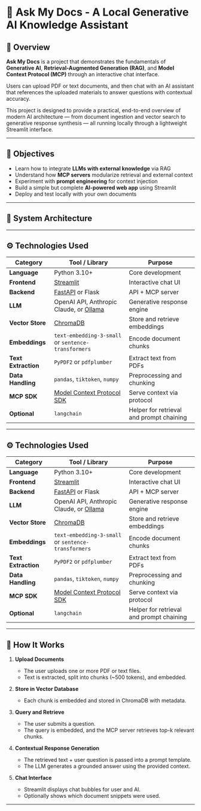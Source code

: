 # 🧠 Ask My Docs - A Local Generative AI Knowledge Assistant

## 📘 Overview

**Ask My Docs** is a project that demonstrates the fundamentals of **Generative AI**, **Retrieval-Augmented Generation (RAG)**, and **Model Context Protocol (MCP)** through an interactive chat interface.  

Users can upload PDF or text documents, and then chat with an AI assistant that references the uploaded materials to answer questions with contextual accuracy.  

This project is designed to provide a practical, end-to-end overview of modern AI architecture — from document ingestion and vector search to generative response synthesis — all running locally through a lightweight Streamlit interface.

---

## 🎯 Objectives

- Learn how to integrate **LLMs with external knowledge** via RAG  
- Understand how **MCP servers** modularize retrieval and external context  
- Experiment with **prompt engineering** for context injection  
- Build a simple but complete **AI-powered web app** using Streamlit  
- Deploy and test locally with your own documents

---

## 🧩 System Architecture


---

## ⚙️ Technologies Used

| Category | Tool / Library | Purpose |
|-----------|----------------|----------|
| **Language** | Python 3.10+ | Core development |
| **Frontend** | [Streamlit](https://streamlit.io/) | Interactive chat UI |
| **Backend** | [FastAPI](https://fastapi.tiangolo.com/) or Flask | API + MCP server |
| **LLM** | OpenAI API, Anthropic Claude, or [Ollama](https://ollama.ai/) | Generative response engine |
| **Vector Store** | [ChromaDB](https://www.trychroma.com/) | Store and retrieve embeddings |
| **Embeddings** | `text-embedding-3-small` or `sentence-transformers` | Encode document chunks |
| **Text Extraction** | `PyPDF2` or `pdfplumber` | Extract text from PDFs |
| **Data Handling** | `pandas`, `tiktoken`, `numpy` | Preprocessing and chunking |
| **MCP SDK** | [Model Context Protocol SDK](https://github.com/modelcontextprotocol/python-sdk) | Serve context via protocol |
| **Optional** | `langchain` | Helper for retrieval and prompt chaining |

---

## ⚙️ Technologies Used

| Category | Tool / Library | Purpose |
|-----------|----------------|----------|
| **Language** | Python 3.10+ | Core development |
| **Frontend** | [Streamlit](https://streamlit.io/) | Interactive chat UI |
| **Backend** | [FastAPI](https://fastapi.tiangolo.com/) or Flask | API + MCP server |
| **LLM** | OpenAI API, Anthropic Claude, or [Ollama](https://ollama.ai/) | Generative response engine |
| **Vector Store** | [ChromaDB](https://www.trychroma.com/) | Store and retrieve embeddings |
| **Embeddings** | `text-embedding-3-small` or `sentence-transformers` | Encode document chunks |
| **Text Extraction** | `PyPDF2` or `pdfplumber` | Extract text from PDFs |
| **Data Handling** | `pandas`, `tiktoken`, `numpy` | Preprocessing and chunking |
| **MCP SDK** | [Model Context Protocol SDK](https://github.com/modelcontextprotocol/python-sdk) | Serve context via protocol |
| **Optional** | `langchain` | Helper for retrieval and prompt chaining |

---

## 🧠 How It Works

1. **Upload Documents**
   - The user uploads one or more PDF or text files.
   - Text is extracted, split into chunks (~500 tokens), and embedded.

2. **Store in Vector Database**
   - Each chunk is embedded and stored in ChromaDB with metadata.

3. **Query and Retrieve**
   - The user submits a question.
   - The query is embedded, and the MCP server retrieves top-k relevant chunks.

4. **Contextual Response Generation**
   - The retrieved text + user question is passed into a prompt template.
   - The LLM generates a grounded answer using the provided context.

5. **Chat Interface**
   - Streamlit displays chat bubbles for user and AI.
   - Optionally shows which document snippets were used.

---

